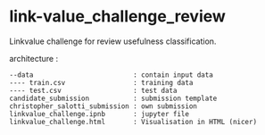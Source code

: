 # link-value_challenge_review
Linkvalue challenge for review usefulness classification.

architecture :
```
--data                         : contain input data
---- train.csv                 : training data
---- test.csv                  : test data
candidate_submission           : submission template
christopher_salotti_submission : own submission
linkvalue_challenge.ipnb       : jupyter file
linkvalue_challenge.html       : Visualisation in HTML (nicer)
```
